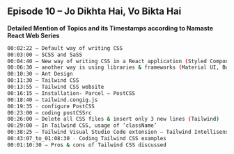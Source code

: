 ## Episode 10 – Jo Dikhta Hai, Vo Bikta Hai

**Detailed Mention of Topics and its Timestamps according to Namaste React Web Series**

```sh
00:02:22 – Default way of writing CSS
00:03:00 – SCSS and SaSS
00:04:40 – New way of writing CSS in a React application (Styled Components)
00:06:30 – another way is using libraries & frameworks (Material UI, BootStrap, Chakra UI)
00:10:30 – Ant Design
00:11:30 – Tailwind CSS
00:13:55 – Tailwind CSS website
00:16:15 – Installation- Parcel – PostCSS
00:18:40 – tailwind.congig.js
00:19:35 - configure PostCSS
00:23:00 – coding postCSSrc
00:26:00 – Delete all CSS files & insert only 3 new lines (Tailwind)
00:29:00 – In Tailwind CSS, usage of ‘className’
00:38:25 – Tailwind Visual Studio Code extension – Tailwind Intellisense
00:43:07_to_01:08:30 - Coding Tailwind CSS examples
00:01:10:30 – Pros & cons of Tailwind CSS discussed
```
